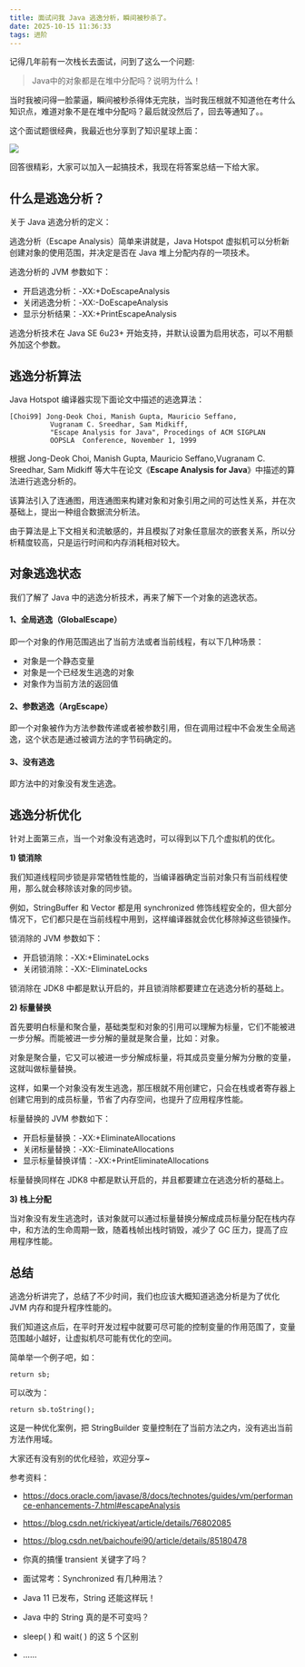 ```yaml
---
title: 面试问我 Java 逃逸分析，瞬间被秒杀了。
date: 2025-10-15 11:36:33
tags: 进阶
---
```


记得几年前有一次栈长去面试，问到了这么一个问题:

> Java中的对象都是在堆中分配吗？说明为什么！

当时我被问得一脸蒙逼，瞬间被秒杀得体无完肤，当时我压根就不知道他在考什么知识点，难道对象不是在堆中分配吗？最后就没然后了，回去等通知了。。

这个面试题很经典，我最近也分享到了知识星球上面：

![](http://img.javastack.cn/20190527134034.png)

回答很精彩，大家可以加入一起搞技术，我现在将答案总结一下给大家。

## 什么是逃逸分析？

关于 Java 逃逸分析的定义：

逃逸分析（Escape Analysis）简单来讲就是，Java Hotspot 虚拟机可以分析新创建对象的使用范围，并决定是否在 Java 堆上分配内存的一项技术。

逃逸分析的 JVM 参数如下：

- 开启逃逸分析：-XX:+DoEscapeAnalysis
- 关闭逃逸分析：-XX:-DoEscapeAnalysis
- 显示分析结果：-XX:+PrintEscapeAnalysis

逃逸分析技术在 Java SE 6u23+ 开始支持，并默认设置为启用状态，可以不用额外加这个参数。

## 逃逸分析算法

Java Hotspot 编译器实现下面论文中描述的逃逸算法：

```
[Choi99] Jong-Deok Choi, Manish Gupta, Mauricio Seffano,
          Vugranam C. Sreedhar, Sam Midkiff,
          "Escape Analysis for Java", Procedings of ACM SIGPLAN
          OOPSLA  Conference, November 1, 1999
```

根据 Jong-Deok Choi, Manish Gupta, Mauricio Seffano,Vugranam C. Sreedhar, Sam Midkiff 等大牛在论文《**Escape Analysis for Java**》中描述的算法进行逃逸分析的。

该算法引入了连通图，用连通图来构建对象和对象引用之间的可达性关系，并在次基础上，提出一种组合数据流分析法。

由于算法是上下文相关和流敏感的，并且模拟了对象任意层次的嵌套关系，所以分析精度较高，只是运行时间和内存消耗相对较大。 

## 对象逃逸状态

我们了解了 Java 中的逃逸分析技术，再来了解下一个对象的逃逸状态。

#### 1、全局逃逸（GlobalEscape）

即一个对象的作用范围逃出了当前方法或者当前线程，有以下几种场景：

- 对象是一个静态变量
- 对象是一个已经发生逃逸的对象
- 对象作为当前方法的返回值

#### 2、参数逃逸（ArgEscape）

即一个对象被作为方法参数传递或者被参数引用，但在调用过程中不会发生全局逃逸，这个状态是通过被调方法的字节码确定的。

#### 3、没有逃逸

即方法中的对象没有发生逃逸。

## 逃逸分析优化

针对上面第三点，当一个对象没有逃逸时，可以得到以下几个虚拟机的优化。

**1) 锁消除**

我们知道线程同步锁是非常牺牲性能的，当编译器确定当前对象只有当前线程使用，那么就会移除该对象的同步锁。

例如，StringBuffer 和 Vector 都是用 synchronized 修饰线程安全的，但大部分情况下，它们都只是在当前线程中用到，这样编译器就会优化移除掉这些锁操作。

锁消除的 JVM 参数如下：

- 开启锁消除：-XX:+EliminateLocks
- 关闭锁消除：-XX:-EliminateLocks

锁消除在 JDK8 中都是默认开启的，并且锁消除都要建立在逃逸分析的基础上。

**2) 标量替换**

首先要明白标量和聚合量，基础类型和对象的引用可以理解为标量，它们不能被进一步分解。而能被进一步分解的量就是聚合量，比如：对象。

对象是聚合量，它又可以被进一步分解成标量，将其成员变量分解为分散的变量，这就叫做标量替换。

这样，如果一个对象没有发生逃逸，那压根就不用创建它，只会在栈或者寄存器上创建它用到的成员标量，节省了内存空间，也提升了应用程序性能。

标量替换的 JVM 参数如下：

- 开启标量替换：-XX:+EliminateAllocations
- 关闭标量替换：-XX:-EliminateAllocations
- 显示标量替换详情：-XX:+PrintEliminateAllocations

标量替换同样在 JDK8 中都是默认开启的，并且都要建立在逃逸分析的基础上。

**3) 栈上分配**

当对象没有发生逃逸时，该对象就可以通过标量替换分解成成员标量分配在栈内存中，和方法的生命周期一致，随着栈帧出栈时销毁，减少了 GC 压力，提高了应用程序性能。

## 总结

逃逸分析讲完了，总结了不少时间，我们也应该大概知道逃逸分析是为了优化 JVM 内存和提升程序性能的。

我们知道这点后，在平时开发过程中就要可尽可能的控制变量的作用范围了，变量范围越小越好，让虚拟机尽可能有优化的空间。

简单举一个例子吧，如：

```
return sb;
```

可以改为：

```
return sb.toString();
```

这是一种优化案例，把 StringBuilder 变量控制在了当前方法之内，没有逃出当前方法作用域。

大家还有没有别的优化经验，欢迎分享~

参考资料：

 - https://docs.oracle.com/javase/8/docs/technotes/guides/vm/performance-enhancements-7.html#escapeAnalysis
 - https://blog.csdn.net/rickiyeat/article/details/76802085
 - https://blog.csdn.net/baichoufei90/article/details/85180478
 

- 你真的搞懂 transient 关键字了吗？
- 面试常考：Synchronized 有几种用法？
- Java 11 已发布，String 还能这样玩！
- Java 中的 String 真的是不可变吗？
- sleep( ) 和 wait( ) 的这 5 个区别
- ……


 
